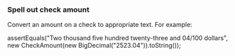 ### Spell out check amount

Convert an amount on a check to appropriate text. For example:

assertEquals("Two thousand five hundred twenty-three and 04/100 dollars", new CheckAmount(new BigDecimal("2523.04")).toString());
